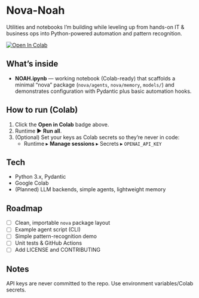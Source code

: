 # Nova-Noah

Utilities and notebooks I’m building while leveling up from hands-on IT & business ops into Python-powered automation and pattern recognition.

[![Open In Colab](https://colab.research.google.com/assets/colab-badge.svg)](https://colab.research.google.com/github/Joew03189/nova-noah/blob/main/NOAH.ipynb)

## What’s inside
- **NOAH.ipynb** — working notebook (Colab-ready) that scaffolds a minimal “nova” package (`nova/agents`, `nova/memory`, `models/`) and demonstrates configuration with Pydantic plus basic automation hooks.

## How to run (Colab)
1. Click the **Open in Colab** badge above.
2. Runtime ▶️ **Run all**.
3. (Optional) Set your keys as Colab secrets so they’re never in code:
   - Runtime ▸ **Manage sessions** ▸ Secrets ▸ `OPENAI_API_KEY`

## Tech
- Python 3.x, Pydantic
- Google Colab
- (Planned) LLM backends, simple agents, lightweight memory

## Roadmap
- [ ] Clean, importable `nova` package layout
- [ ] Example agent script (CLI)
- [ ] Simple pattern-recognition demo
- [ ] Unit tests & GitHub Actions
- [ ] Add LICENSE and CONTRIBUTING

## Notes
API keys are never committed to the repo. Use environment variables/Colab secrets.
